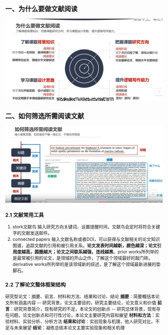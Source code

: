 ##  一、为什么要做文献阅读
![输入图片说明](/imgs/2025-05-02/PchABrhe5HtMIIcg.png)
## 二、如何筛选所需阅读文献
![输入图片说明](/imgs/2025-05-02/r4UzgglvOYRUrKim.png)
### 2.1 文献常用工具
1. stork文献鸟     输入研究方向关键词，设置提醒时间，文献鸟会定时将符合关键字的文献发送邮件。
2. connected papers   输入文献名称或者DOI，可以获得与文献相关的论文知识图谱，追踪文献的引用和被引用关系。**论文发表时间越新，颜色越深；论文引用度越高，圆圈越大；论文之间联系越强，连线越黑**。prior works所列举的是最常被引用的论文，是领域的开山之作，了解这个领域最好的敲门砖。derivative works所列举的是该领域新的综述，是了解这个领域最新进展的垫脚石。
### 2.2 了解论文整体框架结构
研究型论文：摘要、前言、材料和方法、结果和讨论、结论
**摘要**：简要概括本论文所有涵盖内容 -- 研究背景，论文主要目的，研究主要结论，论文意义和价值
**前言**：研究背景简介，现有研究的不足，本论文的创新点 -- 研究总体背景，现有存在问题，论文创新点和可行性讨论，本论文主要研究内容和展望
**材料和方法**：实验材料、实验分析、分析方法
**结果和讨论**：实验现象与机理，他人研究对比，不足与未来展望
**结论**：凝练总结本论文主要实验现象和相关机理

<!--stackedit_data:
eyJoaXN0b3J5IjpbNjg2OTgwNDU3LC0xNTM5ODE4OTcyXX0=
-->